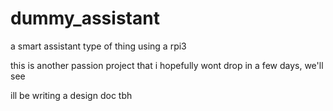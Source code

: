 # dummy_assistant
a smart assistant type of thing using a rpi3

this is another passion project that i hopefully wont drop in a few days, we'll see

ill be writing a design doc tbh
